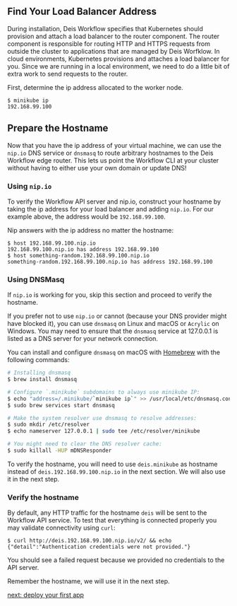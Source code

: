 ## Find Your Load Balancer Address

During installation, Deis Workflow specifies that Kubernetes should provision and attach a load
balancer to the router component. The router component is responsible for routing HTTP and HTTPS
requests from outside the cluster to applications that are managed by Deis Worfklow. In cloud
environments, Kubernetes provisions and attaches a load balancer for you. Since we are running in a
local environment, we need to do a little bit of extra work to send requests to the router.

First, determine the ip address allocated to the worker node.

```
$ minikube ip
192.168.99.100
```

## Prepare the Hostname

Now that you have the ip address of your virtual machine, we can use the `nip.io` DNS service or `dnsmasq` to
route arbitrary hostnames to the Deis Workflow edge router. This lets us point the Workflow CLI at
your cluster without having to either use your own domain or update DNS!

### Using `nip.io`

To verify the Workflow API server and nip.io, construct your hostname by taking the ip address for
your load balancer and adding `nip.io`. For our example above, the address would be `192.168.99.100`.

Nip answers with the ip address no matter the hostname:

```
$ host 192.168.99.100.nip.io
192.168.99.100.nip.io has address 192.168.99.100
$ host something-random.192.168.99.100.nip.io
something-random.192.168.99.100.nip.io has address 192.168.99.100
```

### Using DNSMasq

If `nip.io` is working for you, skip this section and proceed to verify the hostname.

If you prefer not to use `nip.io` or cannot (because your DNS provider might have blocked it), you can use `dnsmasq` on Linux and macOS or `Acrylic` on Windows. You may need to ensure that the `dnsmasq` service at 127.0.0.1 is listed as a DNS server for your network connection.

You can install and configure `dnsmasq` on macOS with [Homebrew](https://brew.sh) with the following commands:

```sh
# Installing dnsmasq
$ brew install dnsmasq

# Configure `.minikube` subdomains to always use minikube IP:
$ echo "address=/.minikube/`minikube ip`" >> /usr/local/etc/dnsmasq.conf
$ sudo brew services start dnsmasq

# Make the system resolver use dnsmasq to resolve addresses:
$ sudo mkdir /etc/resolver
$ echo nameserver 127.0.0.1 | sudo tee /etc/resolver/minikube

# You might need to clear the DNS resolver cache:
$ sudo killall -HUP mDNSResponder
```

To verify the hostname, you will need to use `deis.minikube` as hostname instead of `deis.192.168.99.100.nip.io` in the next section. We will also use it in the next step.

### Verify the hostname

By default, any HTTP traffic for the hostname `deis` will be sent to the Workflow API service. To test that everything is connected properly you may validate connectivity using `curl`:

```
$ curl http://deis.192.168.99.100.nip.io/v2/ && echo
{"detail":"Authentication credentials were not provided."}
```

You should see a failed request because we provided no credentials to the API server.

Remember the hostname, we will use it in the next step.

[next: deploy your first app](../../deploy-an-app.md)
